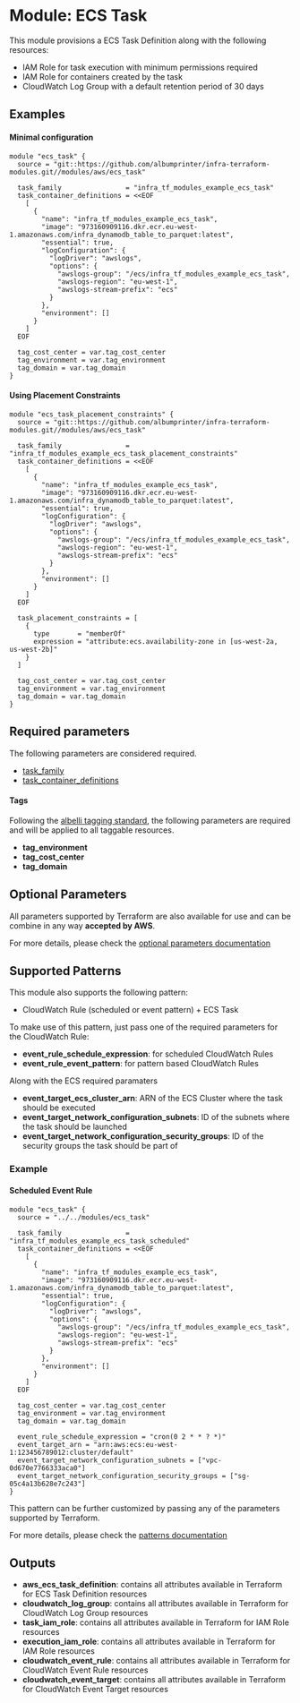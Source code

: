 # Module: ECS Task

This module provisions a ECS Task Definition along with the following resources:

* IAM Role for task execution with minimum permissions required
* IAM Role for containers created by the task
* CloudWatch Log Group with a default retention period of 30 days

## Examples 

#### Minimal configuration
```
module "ecs_task" {
  source = "git::https://github.com/albumprinter/infra-terraform-modules.git//modules/aws/ecs_task"

  task_family                = "infra_tf_modules_example_ecs_task"
  task_container_definitions = <<EOF
    [
      {
        "name": "infra_tf_modules_example_ecs_task",
        "image": "973160909116.dkr.ecr.eu-west-1.amazonaws.com/infra_dynamodb_table_to_parquet:latest",
        "essential": true,
        "logConfiguration": {
          "logDriver": "awslogs",
          "options": {
            "awslogs-group": "/ecs/infra_tf_modules_example_ecs_task",
            "awslogs-region": "eu-west-1",
            "awslogs-stream-prefix": "ecs"
          }
        },
        "environment": []
      }
    ]
  EOF

  tag_cost_center = var.tag_cost_center
  tag_environment = var.tag_environment
  tag_domain = var.tag_domain
}
```

#### Using Placement Constraints
```
module "ecs_task_placement_constraints" {
  source = "git::https://github.com/albumprinter/infra-terraform-modules.git//modules/aws/ecs_task"

  task_family                = "infra_tf_modules_example_ecs_task_placement_constraints"
  task_container_definitions = <<EOF
    [
      {
        "name": "infra_tf_modules_example_ecs_task",
        "image": "973160909116.dkr.ecr.eu-west-1.amazonaws.com/infra_dynamodb_table_to_parquet:latest",
        "essential": true,
        "logConfiguration": {
          "logDriver": "awslogs",
          "options": {
            "awslogs-group": "/ecs/infra_tf_modules_example_ecs_task",
            "awslogs-region": "eu-west-1",
            "awslogs-stream-prefix": "ecs"
          }
        },
        "environment": []
      }
    ]
  EOF

  task_placement_constraints = [
    {
      type       = "memberOf"
      expression = "attribute:ecs.availability-zone in [us-west-2a, us-west-2b]"
    }
  ]

  tag_cost_center = var.tag_cost_center
  tag_environment = var.tag_environment
  tag_domain = var.tag_domain
}
```

## Required parameters

The following parameters are considered required.

* [task_family](https://www.terraform.io/docs/providers/aws/r/ecs_task_definition.html#family)
* [task_container_definitions](https://www.terraform.io/docs/providers/aws/r/ecs_task_definition.html#container_definitions)

#### Tags
Following the [albelli tagging standard](https://wiki.albelli.net/wiki/Albelli_AWS_Tagging_standards), the following parameters are required and will be applied to all taggable resources.

* **tag_environment**
* **tag_cost_center**
* **tag_domain**

## Optional Parameters

All parameters supported by Terraform are also available for use and can be combine in any way **accepted by AWS**.

For more details, please check the [optional parameters documentation](docs/optional_parameters.md)

## Supported Patterns 

This module also supports the following pattern:

* CloudWatch Rule (scheduled or event pattern) + ECS Task

To make use of this pattern, just pass one of the required parameters for the CloudWatch Rule:

* **event_rule_schedule_expression**: for scheduled CloudWatch Rules
* **event_rule_event_pattern**: for pattern based CloudWatch Rules

Along with the ECS required paramaters
* **event_target_ecs_cluster_arn**: ARN of the ECS Cluster where the task should be executed
* **event_target_network_configuration_subnets**: ID of the subnets where the task should be launched
* **event_target_network_configuration_security_groups**: ID of the security groups the task should be part of
 

### Example

#### Scheduled Event Rule
```
module "ecs_task" {
  source = "../../modules/ecs_task"

  task_family                = "infra_tf_modules_example_ecs_task_scheduled"
  task_container_definitions = <<EOF
    [
      {
        "name": "infra_tf_modules_example_ecs_task",
        "image": "973160909116.dkr.ecr.eu-west-1.amazonaws.com/infra_dynamodb_table_to_parquet:latest",
        "essential": true,
        "logConfiguration": {
          "logDriver": "awslogs",
          "options": {
            "awslogs-group": "/ecs/infra_tf_modules_example_ecs_task",
            "awslogs-region": "eu-west-1",
            "awslogs-stream-prefix": "ecs"
          }
        },
        "environment": []
      }
    ]
  EOF

  tag_cost_center = var.tag_cost_center
  tag_environment = var.tag_environment
  tag_domain = var.tag_domain

  event_rule_schedule_expression = "cron(0 2 * * ? *)"
  event_target_arn = "arn:aws:ecs:eu-west-1:123456789012:cluster/default"
  event_target_network_configuration_subnets = ["vpc-0d670e7766333aca0"]
  event_target_network_configuration_security_groups = ["sg-05c4a13b628e7c243"]
}
```

This pattern can be further customized by passing any of the parameters supported by Terraform.

For more details, please check the [patterns documentation](docs/patterns.md)

## Outputs

* **aws_ecs_task_definition**: contains all attributes available in Terraform for ECS Task Definition resources
* **cloudwatch_log_group**: contains all attributes available in Terraform for CloudWatch Log Group resources
* **task_iam_role**: contains all attributes available in Terraform for IAM Role resources
* **execution_iam_role**: contains all attributes available in Terraform for IAM Role resources
* **cloudwatch_event_rule**: contains all attributes available in Terraform for CloudWatch Event Rule resources
* **cloudwatch_event_target**: contains all attributes available in Terraform for CloudWatch Event Target resources
